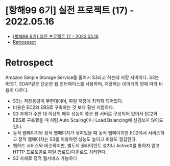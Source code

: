 # [항해99 6기] 실전 프로젝트 (17) - 2022.05.16

<!-- TOC -->

- [[항해99 6기] 실전 프로젝트 17 - 2022.05.16](#%ED%95%AD%ED%95%B499-6%EA%B8%B0-%EC%8B%A4%EC%A0%84-%ED%94%84%EB%A1%9C%EC%A0%9D%ED%8A%B8-17---20220516)
- [Retrospect](#retrospect)

<!-- /TOC -->

# Retrospect
Amazon Simple Storage Service를 줄여서 S3라고 하는데 저장 서버이다. S3는 REST, SOAP같은 단순한 웹 인터페이스를 사용하며, 저장하는 데이터의 양에 따라 비용이 다르다.  

- S3는 저장용량이 무한대이며, 파일 저장에 최적화 되어있다.
- 비용은 EC2와 EBS로 구축하는 것 보다 훨씬 저렴하다.
- S3 자체가 수천 대 이상의 매우 성능이 좋은 웹 서버로 구성되어 있어서 EC2와 EBS로 구축했을 때 처럼 Auto Scaling이나 Load Balancing에 신경쓰지 않아도 된다.
- 동적 웹페이지와 정적 웹페이지가 섞여있을 때 동적 웹페이지만 EC2에서 서비스하고 정적 웹페이지는 S3를 이용하면 성능도 높이고 비용도 절감된다.
- 웹하드 서비스와 비슷하지만, 별도의 클라이언트 설치나 ActiveX를 통하지 않고 HTTP 프로토콜로 파일 업로드/다운로드 처리한다.
- S3 자체로 정적 웹서비스 가능하다

